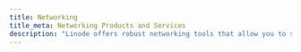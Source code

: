 ```yaml
---
title: Networking
title_meta: Networking Products and Services
description: "Linode offers robust networking tools that allow you to secure your network, balance traffic, and control your infrastructure."
---
```

